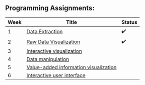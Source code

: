 ## Programming Assignments:

| Week | Title | Status
| --- | --- | --- |
| 1 | [Data Extraction](./1.-Data-extraction.md) | :heavy_check_mark: |
| 2 | [Raw Data Visualization](./2.-Raw-data-visualization.md) | :heavy_check_mark: |
| 3 | [Interactive visualization](./3.-Interactive-visualization.md) |  |
| 4 | [Data manipulation](./4.-Data-manipulation.md) |  |
| 5 | [Value-added information visualization](./5.-Value-added-information-visualization.md) |  |
| 6 | [Interactive user interface](./6.-Interactive-user-interface.md) |  |
